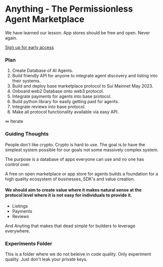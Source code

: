# Anything - The Permissionless Agent Marketplace

We have learned our lesson.
App stores should be free and open.
Never again.

[Sign up for early access](https://airtable.com/shr5g54cH7aU8875w)

### Plan    

1. Create Database of AI Agents.
2. Build friendly API for anyone to integrate agent discovery and listing into their systems.
3. Build and deploy base marketplace protocol to Sui Mainnet May 2023.
4. Onboard web2 Database onto web3 protocol.
5. Integrate payments for agents into base protocol.
6. Build python library for easily getting paid for agents.
7. Integrate reviews into base protocol.
8. Make all protocol functionality available via easy API.

∞ Iterate

### Guiding Thoughts

People don't like crypto. Crypto is hard to use. The goal is to have the simplest system possible for our goals not some massively complex system.

The purpose is a database of apps everyone can use and no one has control over.

A free on open marketplace or app store for agents builds a foundation for a high quality ecosystem of businesses, SDK's and value creation.

#### We should aim to create value where it makes natural sense at the protocol level where it is not easy for individuals to provide it.

- Listings
- Payments
- Reviews

And Anyting that makes that dead simple for builders to leverage everywhere.

### Experiments Folder

This is a folder where we do not beleive in code quality.
Only experiment quality.
Just don't leak your private keys.
